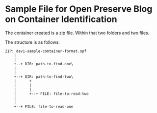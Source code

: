 # Sample File for Open Preserve Blog on Container Identification

The container created is a zip file. Within that two folders and two files. 

The structure is as follows:

    ZIP: dev1-sample-container-format.opf
        |
        |
        +--+ DIR: path-to-find-one\
        |
        |
        +--+ DIR: path-to-find-two\
        |      +
        |      |
        |      |
        |      +--+ FILE: file-to-read-two
        |
        |
        +--+ FILE: file-to-read-one
